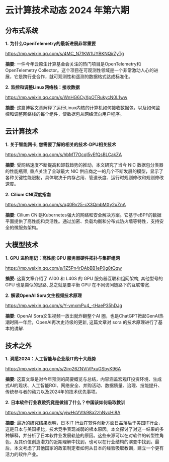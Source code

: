 # 云计算技术动态 2024 年第六期

## 分布式系统

**1.** **为什么OpenTelemetry的最新进展非常重要**

https://mp.weixin.qq.com/s/4MC_N7fKW1UYBKNQirZyTg

**摘要:** 一件今年云原生计算基金会关注的热门项目是OpenTelemetry和OpenTelemetry Collector。这个项目在可观测性领域是一个非常激动人心的进展，它是跨行业合作，就可观测性和遥测的数据格式达成标准化。

**2.** **监控和调整Linux网络栈：接收数据**

https://mp.weixin.qq.com/s/WnHG6CyXpOTRukycN0L1ww

**摘要:** 这篇博客文章解释了运行Linux内核的计算机如何接收数据包，以及如何监控和调整网络栈的每个组件，使数据包从网络流向用户程序。

## 云计算技术

**1.** **关于智能网卡, 您需要了解的相关的技术-DPU相关技术**

https://mp.weixin.qq.com/s/hbMT7Ocql5vEfQsBLCakZA

**摘要:** 受网络速度不断提高和卸载趋势的推动，本文研究了当今 NIC 数据包分类器的性能瓶颈, 重点关注了全球最大 NIC 供应商之一的几个不断发展的模型，显示了各种关键性能限制，具体取决于内存占用、管道长度、运行时规则修改和规则修改速度。

**2.** **Cilium CNI深度指南**

https://mp.weixin.qq.com/s/q40Rv25-cX3QmbMXy2uZnA

**摘要:** Cilium CNI是Kubernetes强大的网络和安全解决方案。它基于eBPF的数据平面提供了高性能和灵活性。通过加密、负载均衡和分布式防火墙等特性，支持安全的微服务架构。

## 大模型技术

**1.** **GPU 进阶笔记：高性能 GPU 服务器硬件拓扑与集群组网**

https://mp.weixin.qq.com/s/1Z5Pn4rDAbBB1eP0g8tQqw

**摘要:** 这篇文章介绍了 A100 和 L40S 的 GPU 服务器互联和组网架构, 其他型号的 GPU 也是类似的思路, 总之就是要平衡 GPU 在不同访问链路下的互联带宽.

**2.** **解读OpenAI Sora文生视频技术原理**

https://mp.weixin.qq.com/s/Y-vmxmPu4_-tHaeP35hDJg

**摘要:** OpenAI Sora文生视频一放出就炸翻整个AI 圈，也是ChatGPT掀起GenAI热潮时隔一年后，OpenAI再次史诗级的更新, 这篇文章对 sora 的技术原理进行了基本的讲解.

## 技术之外

**1.** **洞悉2024：人工智能与企业级IT的十大趋势**

https://mp.weixin.qq.com/s/2irq26ZNViVPxuGSbyK96A

**摘要:** 这篇文章是对今年预测的简要概览与总结，内容涵盖宏观IT投资环境、生成式AI的现状、人工智能ROI、网络安全、并购活动、数据质量、治理、技能提升、传统参与者的动力以及2024年的技术优先事项。

**2.** **日本软件行业衰败究竟是做错了什么？中国该如何吸取教训**

https://mp.weixin.qq.com/s/yjwHsVVtk98a2zhNvcHI8A

**摘要:** 最近的研究结果表明，日本IT 行业在软件创新方面日益落后于美国IT行业，这是日本与美国相比，技术竞争表现减弱的根本原因。本文探讨了对这一结果的多种解释，并分析了日本软件业发展轨迹的原因。这些来源可以在对软件的转型性角色，及其价值创造潜力的近期理解中找到，也可以在行业结构的演变中找到。最后，本文考虑了其他国家的政策制定者如何从日本的经验吸取教训，建立一个更有活力的软件产业。
